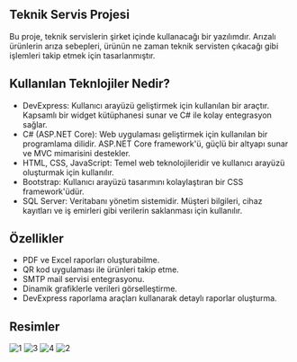 ## Teknik Servis Projesi ##

Bu proje, teknik servislerin şirket içinde kullanacağı bir yazılımdır. Arızalı ürünlerin arıza sebepleri, ürünün ne zaman teknik servisten çıkacağı gibi işlemleri takip etmek için tasarlanmıştır.

## Kullanılan Teknlojiler Nedir?

- DevExpress: Kullanıcı arayüzü geliştirmek için kullanılan bir araçtır. Kapsamlı bir widget kütüphanesi sunar ve C# ile kolay entegrasyon sağlar.
- C# (ASP.NET Core): Web uygulaması geliştirmek için kullanılan bir programlama dilidir. ASP.NET Core framework'ü, güçlü bir altyapı sunar ve MVC mimarisini destekler.
- HTML, CSS, JavaScript: Temel web teknolojileridir ve kullanıcı arayüzü oluşturmak için kullanılır.
- Bootstrap: Kullanıcı arayüzü tasarımını kolaylaştıran bir CSS framework'üdür.
- SQL Server: Veritabanı yönetim sistemidir. Müşteri bilgileri, cihaz kayıtları ve iş emirleri gibi verilerin saklanması için kullanılır.

## Özellikler
- PDF ve Excel raporları oluşturabilme.
- QR kod uygulaması ile ürünleri takip etme.
- SMTP mail servisi entegrasyonu.
- Dinamik grafiklerle verileri görselleştirme.
- DevExpress raporlama araçları kullanarak detaylı raporlar oluşturma.

## Resimler
![1](https://github.com/abdks/TecnicalServiceDevExpress/assets/62968246/e2c3ef66-34ee-46df-b282-523b8a936bcf)
![3](https://github.com/abdks/TecnicalServiceDevExpress/assets/62968246/e3f144b3-549c-4f56-84b7-c57a4572a789)
![4](https://github.com/abdks/TecnicalServiceDevExpress/assets/62968246/d056d105-dcbf-4955-963f-cc8087d741d6)
![2](https://github.com/abdks/TecnicalServiceDevExpress/assets/62968246/185394f1-4ce7-4974-b35e-1243dd82ba9d)


